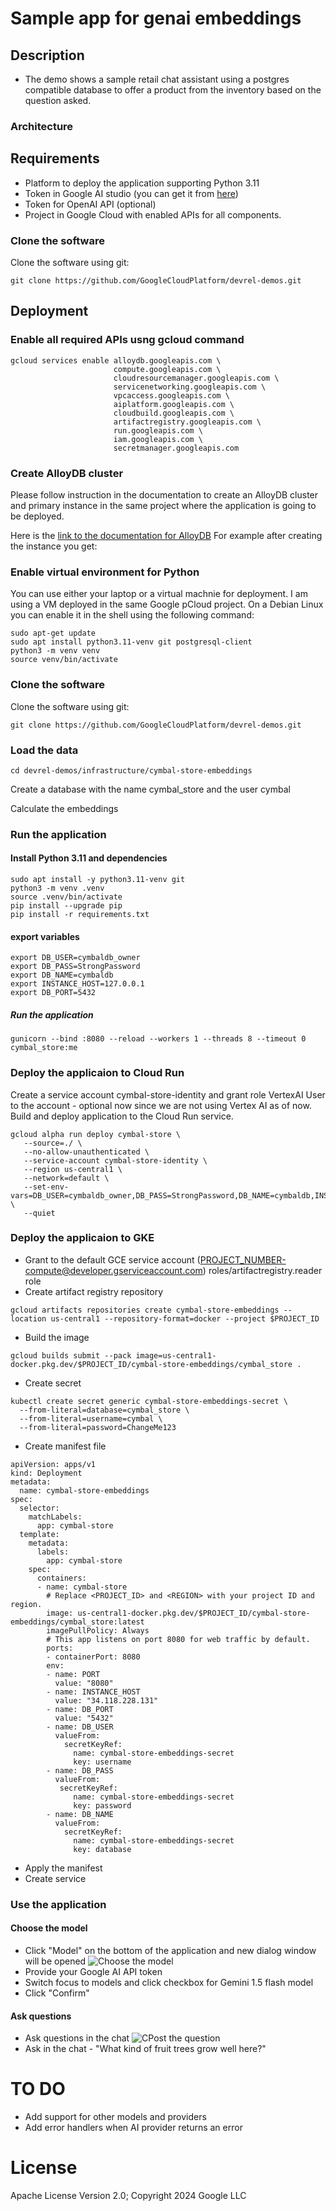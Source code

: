
# Sample app for genai embeddings
## Description
- The demo shows a sample retail chat assistant using a postgres compatible database to offer a product from the inventory based on the question asked.

### Architecture


## Requirements
- Platform to deploy the application supporting Python 3.11
- Token in Google AI studio (you can get it from [here](https://ai.google.dev/gemini-api/docs/api-key))
- Token for OpenAI API (optional)
- Project in Google Cloud with enabled APIs for all components.

### Clone the software
Clone the software using git:
```
git clone https://github.com/GoogleCloudPlatform/devrel-demos.git
```



## Deployment
### Enable all required APIs usng gcloud command
```
gcloud services enable alloydb.googleapis.com \
                       compute.googleapis.com \
                       cloudresourcemanager.googleapis.com \
                       servicenetworking.googleapis.com \
                       vpcaccess.googleapis.com \
                       aiplatform.googleapis.com \
                       cloudbuild.googleapis.com \
                       artifactregistry.googleapis.com \
                       run.googleapis.com \
                       iam.googleapis.com \
                       secretmanager.googleapis.com
```

### Create AlloyDB cluster
Please follow instruction in the documentation to create an AlloyDB cluster and primary instance in the same project where the application is going to be deployed.

Here is the [link to the documentation for AlloyDB](https://cloud.google.com/alloydb/docs/quickstart/create-and-connect)
For example after creating the instance you get:


### Enable virtual environment for Python
You can use either your laptop or a virtual machnie for deployment. I am using a VM deployed in the same Google pCloud project. On a Debian Linux you can enable it in the shell using the following command:
```
sudo apt-get update
sudo apt install python3.11-venv git postgresql-client
python3 -m venv venv
source venv/bin/activate
```

### Clone the software
Clone the software using git:
```
git clone https://github.com/GoogleCloudPlatform/devrel-demos.git
```

### Load the data
```
cd devrel-demos/infrastructure/cymbal-store-embeddings
```
Create a database with the name cymbal_store and the user cymbal


Calculate the embeddings

### Run the application 
#### Install Python 3.11 and dependencies
```
sudo apt install -y python3.11-venv git
python3 -m venv .venv
source .venv/bin/activate
pip install --upgrade pip
pip install -r requirements.txt
```
#### export variables
```
export DB_USER=cymbaldb_owner
export DB_PASS=StrongPassword
export DB_NAME=cymbaldb
export INSTANCE_HOST=127.0.0.1
export DB_PORT=5432
```
##### Run the application
```
gunicorn --bind :8080 --reload --workers 1 --threads 8 --timeout 0 cymbal_store:me
```

### Deploy the applicaion to Cloud Run
Create a service account cymbal-store-identity and grant role VertexAI User to the account - optional now since we are not using Vertex AI as of now.
Build and deploy application to the Cloud Run service.

```
gcloud alpha run deploy cymbal-store \
   --source=./ \
   --no-allow-unauthenticated \
   --service-account cymbal-store-identity \
   --region us-central1 \
   --network=default \
   --set-env-vars=DB_USER=cymbaldb_owner,DB_PASS=StrongPassword,DB_NAME=cymbaldb,INSTANCE_HOST=127.0.0.1,DB_PORT=5432 \
   --quiet
```
### Deploy the applicaion to GKE
- Grant to the default GCE service account (PROJECT_NUMBER-compute@developer.gserviceaccount.com) roles/artifactregistry.reader role
- Create artifact registry repository 
```
gcloud artifacts repositories create cymbal-store-embeddings --location us-central1 --repository-format=docker --project $PROJECT_ID
``` 
- Build the image
```
gcloud builds submit --pack image=us-central1-docker.pkg.dev/$PROJECT_ID/cymbal-store-embeddings/cymbal_store .
```
- Create secret
```
kubectl create secret generic cymbal-store-embeddings-secret \
  --from-literal=database=cymbal_store \
  --from-literal=username=cymbal \
  --from-literal=password=ChangeMe123
```
- Create manifest file
```
apiVersion: apps/v1
kind: Deployment
metadata:
  name: cymbal-store-embeddings
spec:
  selector:
    matchLabels:
      app: cymbal-store
  template:
    metadata:
      labels:
        app: cymbal-store
    spec:
      containers:
      - name: cymbal-store
        # Replace <PROJECT_ID> and <REGION> with your project ID and region.
        image: us-central1-docker.pkg.dev/$PROJECT_ID/cymbal-store-embeddings/cymbal_store:latest
        imagePullPolicy: Always
        # This app listens on port 8080 for web traffic by default.
        ports:
        - containerPort: 8080
        env:
        - name: PORT
          value: "8080"
        - name: INSTANCE_HOST
          value: "34.118.228.131"
        - name: DB_PORT
          value: "5432"
        - name: DB_USER
          valueFrom:
            secretKeyRef:
              name: cymbal-store-embeddings-secret
              key: username
        - name: DB_PASS
          valueFrom:
           secretKeyRef:
              name: cymbal-store-embeddings-secret
              key: password
        - name: DB_NAME
          valueFrom:
            secretKeyRef:
              name: cymbal-store-embeddings-secret
              key: database
```
- Apply the manifest
- Create service 

### Use the application
#### Choose the model
- Click "Model" on the bottom of the application and new dialog window will be opened
  ![Choose the model](./cymbal-store-embeddings-01.png)
- Provide your Google AI API token 
- Switch focus to models and click checkbox for Gemini 1.5 flash model
- Click "Confirm"

#### Ask questions
- Ask questions in the chat
  ![CPost the question](./cymbal-store-embeddings-02.png)
- Ask in the chat - "What kind of fruit trees grow well here?"

# TO DO
- Add support for other models and providers
- Add error handlers when AI provider returns an error

# License
Apache License Version 2.0; 
Copyright 2024 Google LLC


